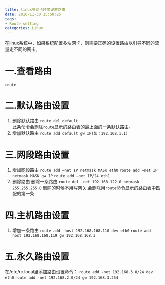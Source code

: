 ```yaml
---
title: linux多网卡环境设置路由
date: 2016-11-30 15:50:25
tags:
- Route setting
categories: Linux
---
```


在linux系统中，如果系统配置多块网卡，则需要正确的设置路由以引导不同的流量走不同的网卡。

# 一.查看路由
`route`

# 二.默认路由设置
1. 删除默认路由
`route del default`  
此条命令会删除`route`显示的路由表的最上面的一条默认路由。
2. 增加默认路由
`route add default gw IP(如：192.168.1.1)`
<!-- more -->

# 三.网段路由设置
1. 增加网段路由
`route add –net IP netmask MASK eth0`
`route add –net IP netmask MASK gw IP`
`route add –net IP/24 eth1`
2. 删除路由
删除一条路由
`route del -net 192.168.122.0 netmask 255.255.255.0`
删除的时候不用写网关,会删除用`route`命令显示的路由表中匹配的第一条
# 四.主机路由设置 
1. 增加一条路由
`route add –host 192.168.168.110 dev eth0`
`route add –host 192.168.168.119 gw 192.168.168.1`

# 五.永久路由设置
在/etc/rc.local里添加路由设置命令：
`route add -net 192.168.3.0/24 dev eth0`
`route add -net 192.168.2.0/24 gw 192.168.3.254`
